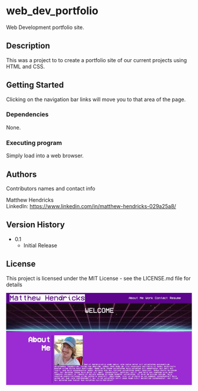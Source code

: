 # web_dev_portfolio

Web Development portfolio site.

## Description

This was a project to to create a portfolio site of our current projects using HTML and CSS.

## Getting Started

Clicking on the navigation bar links will move you to that area of the page.

### Dependencies

None.

### Executing program

Simply load into a web browser.

## Authors

Contributors names and contact info

Matthew Hendricks  
LinkedIn: https://www.linkedin.com/in/matthew-hendricks-029a25a8/

## Version History

* 0.1
    * Initial Release

## License

This project is licensed under the MIT License - see the LICENSE.md file for details

![screen capture of site](https://github.com/hale-bopp97/web_dev_portfolio/blob/main/assets/images/profile_site_capture.JPG?raw=true)
